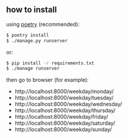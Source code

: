 ## how to install

using [poetry](https://python-poetry.org/) (recommended):
```bash
$ poetry install
$ ./manage.py runserver
```

or:

```bash
$ pip install -r requirements.txt
$ ./manage runserver
```

then go to browser (for example):
 - http://localhost:8000/weekday/monday/
 - http://localhost:8000/weekday/tuesday/
 - http://localhost:8000/weekday/wednesday/
 - http://localhost:8000/weekday/thursday/
 - http://localhost:8000/weekday/friday/
 - http://localhost:8000/weekday/saturday/
 - http://localhost:8000/weekday/sunday/
